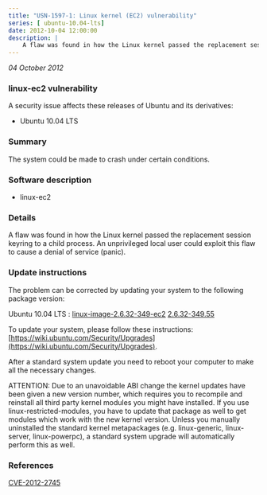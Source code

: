```yaml
---
title: "USN-1597-1: Linux kernel (EC2) vulnerability"
series: [ ubuntu-10.04-lts]
date: 2012-10-04 12:00:00
description: |
    A flaw was found in how the Linux kernel passed the replacement session keyring to a child process. An unprivileged local user could exploit this flaw to cause a denial of service (panic). 
--- 
```

 
 

*04 October 2012*

### linux-ec2 vulnerability

A security issue affects these releases of Ubuntu and its derivatives:

* Ubuntu 10.04 LTS

### Summary

The system could be made to crash under certain conditions. 

### Software description

* linux-ec2 

### Details

A flaw was found in how the Linux kernel passed the replacement session keyring to a child process. An unprivileged local user could exploit this flaw to cause a denial of service (panic). 

### Update instructions

The problem can be corrected by updating your system to the following package version:

Ubuntu 10.04 LTS
 : [linux-image-2.6.32-349-ec2](https://launchpad.net/ubuntu/+source/linux-ec2) <span> [2.6.32-349.55](https://launchpad.net/ubuntu/+source/linux-ec2/2.6.32-349.55) </span> 

To update your system, please follow these instructions: [https://wiki.ubuntu.com/Security/Upgrades](https://wiki.ubuntu.com/Security/Upgrades).

After a standard system update you need to reboot your computer to make all the necessary changes.

ATTENTION: Due to an unavoidable ABI change the kernel updates have been given a new version number, which requires you to recompile and reinstall all third party kernel modules you might have installed. If you use linux-restricted-modules, you have to update that package as well to get modules which work with the new kernel version. Unless you manually uninstalled the standard kernel metapackages (e.g. linux-generic, linux-server, linux-powerpc), a standard system upgrade will automatically perform this as well. 

### References

 
 [CVE-2012-2745](http://people.ubuntu.com/~ubuntu-security/cve/CVE-2012-2745)
 

